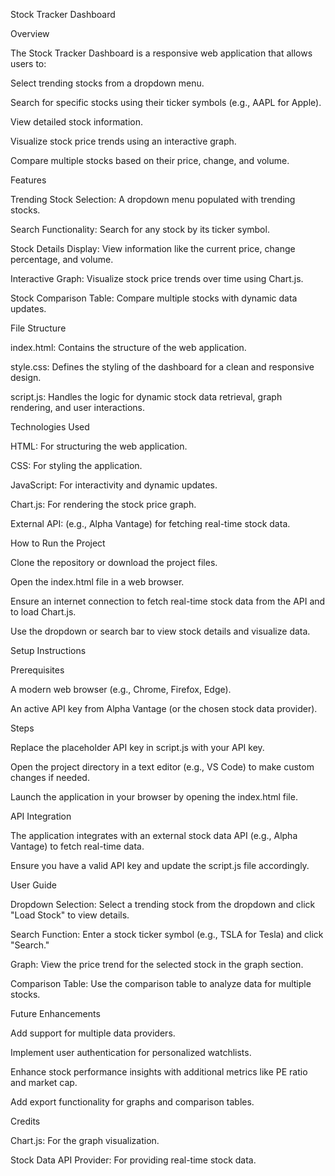 Stock Tracker Dashboard

Overview

The Stock Tracker Dashboard is a responsive web application that allows users to:

Select trending stocks from a dropdown menu.

Search for specific stocks using their ticker symbols (e.g., AAPL for Apple).

View detailed stock information.

Visualize stock price trends using an interactive graph.

Compare multiple stocks based on their price, change, and volume.

Features

Trending Stock Selection: A dropdown menu populated with trending stocks.

Search Functionality: Search for any stock by its ticker symbol.

Stock Details Display: View information like the current price, change percentage, and volume.

Interactive Graph: Visualize stock price trends over time using Chart.js.

Stock Comparison Table: Compare multiple stocks with dynamic data updates.

File Structure

index.html: Contains the structure of the web application.

style.css: Defines the styling of the dashboard for a clean and responsive design.

script.js: Handles the logic for dynamic stock data retrieval, graph rendering, and user interactions.

Technologies Used

HTML: For structuring the web application.

CSS: For styling the application.

JavaScript: For interactivity and dynamic updates.

Chart.js: For rendering the stock price graph.

External API: (e.g., Alpha Vantage) for fetching real-time stock data.

How to Run the Project

Clone the repository or download the project files.

Open the index.html file in a web browser.

Ensure an internet connection to fetch real-time stock data from the API and to load Chart.js.

Use the dropdown or search bar to view stock details and visualize data.

Setup Instructions

Prerequisites

A modern web browser (e.g., Chrome, Firefox, Edge).

An active API key from Alpha Vantage (or the chosen stock data provider).

Steps

Replace the placeholder API key in script.js with your API key.

Open the project directory in a text editor (e.g., VS Code) to make custom changes if needed.

Launch the application in your browser by opening the index.html file.

API Integration

The application integrates with an external stock data API (e.g., Alpha Vantage) to fetch real-time data.

Ensure you have a valid API key and update the script.js file accordingly.

User Guide

Dropdown Selection: Select a trending stock from the dropdown and click "Load Stock" to view details.

Search Function: Enter a stock ticker symbol (e.g., TSLA for Tesla) and click "Search."

Graph: View the price trend for the selected stock in the graph section.

Comparison Table: Use the comparison table to analyze data for multiple stocks.

Future Enhancements

Add support for multiple data providers.

Implement user authentication for personalized watchlists.

Enhance stock performance insights with additional metrics like PE ratio and market cap.

Add export functionality for graphs and comparison tables.

Credits

Chart.js: For the graph visualization.

Stock Data API Provider: For providing real-time stock data.
